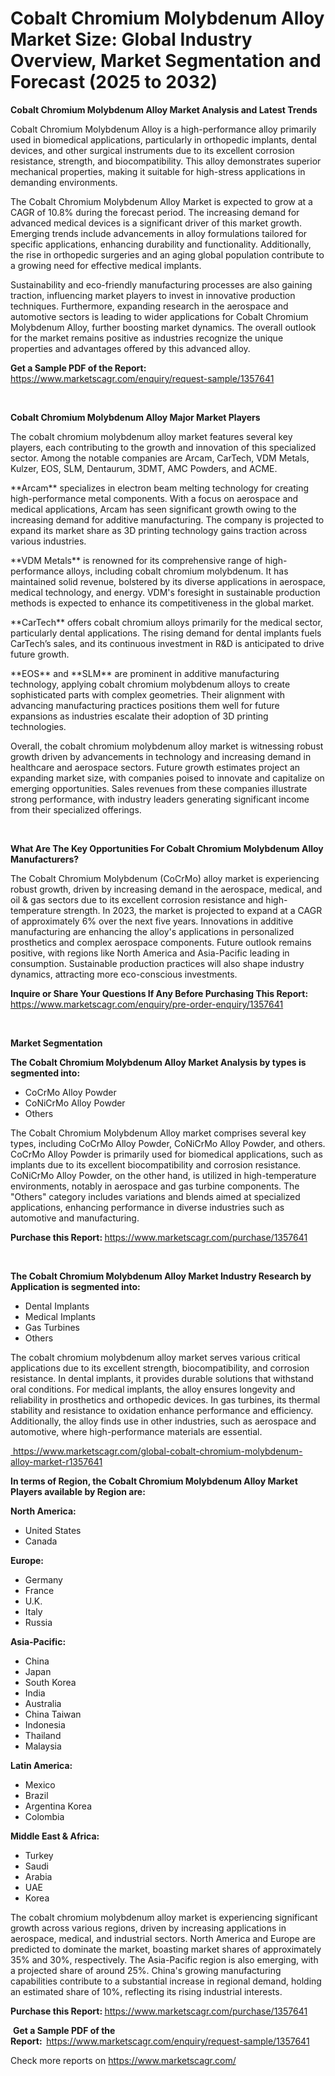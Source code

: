 <p><h1>Cobalt Chromium Molybdenum Alloy Market Size: Global Industry Overview, Market Segmentation and Forecast (2025 to 2032)</h1></p><p><strong>Cobalt Chromium Molybdenum Alloy Market Analysis and Latest Trends</strong></p>
<p><p>Cobalt Chromium Molybdenum Alloy is a high-performance alloy primarily used in biomedical applications, particularly in orthopedic implants, dental devices, and other surgical instruments due to its excellent corrosion resistance, strength, and biocompatibility. This alloy demonstrates superior mechanical properties, making it suitable for high-stress applications in demanding environments.</p><p>The Cobalt Chromium Molybdenum Alloy Market is expected to grow at a CAGR of 10.8% during the forecast period. The increasing demand for advanced medical devices is a significant driver of this market growth. Emerging trends include advancements in alloy formulations tailored for specific applications, enhancing durability and functionality. Additionally, the rise in orthopedic surgeries and an aging global population contribute to a growing need for effective medical implants.</p><p>Sustainability and eco-friendly manufacturing processes are also gaining traction, influencing market players to invest in innovative production techniques. Furthermore, expanding research in the aerospace and automotive sectors is leading to wider applications for Cobalt Chromium Molybdenum Alloy, further boosting market dynamics. The overall outlook for the market remains positive as industries recognize the unique properties and advantages offered by this advanced alloy.</p></p>
<p><strong>Get a Sample PDF of the Report:&nbsp;</strong> <a href="https://www.marketscagr.com/enquiry/request-sample/1357641?utm_campaign=2465&utm_medium=2&utm_source=Github&utm_content=ia&utm_term=31032025&utm_id=cobalt-chromium-molybdenum-alloy">https://www.marketscagr.com/enquiry/request-sample/1357641</a></p>
<p>&nbsp;</p>
<p><strong>Cobalt Chromium Molybdenum Alloy Major Market Players</strong></p>
<p><p>The cobalt chromium molybdenum alloy market features several key players, each contributing to the growth and innovation of this specialized sector. Among the notable companies are Arcam, CarTech, VDM Metals, Kulzer, EOS, SLM, Dentaurum, 3DMT, AMC Powders, and ACME.</p><p>**Arcam** specializes in electron beam melting technology for creating high-performance metal components. With a focus on aerospace and medical applications, Arcam has seen significant growth owing to the increasing demand for additive manufacturing. The company is projected to expand its market share as 3D printing technology gains traction across various industries.</p><p>**VDM Metals** is renowned for its comprehensive range of high-performance alloys, including cobalt chromium molybdenum. It has maintained solid revenue, bolstered by its diverse applications in aerospace, medical technology, and energy. VDM's foresight in sustainable production methods is expected to enhance its competitiveness in the global market.</p><p>**CarTech** offers cobalt chromium alloys primarily for the medical sector, particularly dental applications. The rising demand for dental implants fuels CarTech’s sales, and its continuous investment in R&D is anticipated to drive future growth. </p><p>**EOS** and **SLM** are prominent in additive manufacturing technology, applying cobalt chromium molybdenum alloys to create sophisticated parts with complex geometries. Their alignment with advancing manufacturing practices positions them well for future expansions as industries escalate their adoption of 3D printing technologies.</p><p>Overall, the cobalt chromium molybdenum alloy market is witnessing robust growth driven by advancements in technology and increasing demand in healthcare and aerospace sectors. Future growth estimates project an expanding market size, with companies poised to innovate and capitalize on emerging opportunities. Sales revenues from these companies illustrate strong performance, with industry leaders generating significant income from their specialized offerings.</p></p>
<p>&nbsp;</p>
<p><strong>What Are The Key Opportunities For Cobalt Chromium Molybdenum Alloy Manufacturers?</strong></p>
<p><p>The Cobalt Chromium Molybdenum (CoCrMo) alloy market is experiencing robust growth, driven by increasing demand in the aerospace, medical, and oil & gas sectors due to its excellent corrosion resistance and high-temperature strength. In 2023, the market is projected to expand at a CAGR of approximately 6% over the next five years. Innovations in additive manufacturing are enhancing the alloy's applications in personalized prosthetics and complex aerospace components. Future outlook remains positive, with regions like North America and Asia-Pacific leading in consumption. Sustainable production practices will also shape industry dynamics, attracting more eco-conscious investments.</p></p>
<p><strong>Inquire or Share Your Questions If Any Before Purchasing This Report:</strong> <a href="https://www.marketscagr.com/enquiry/pre-order-enquiry/1357641?utm_campaign=2465&utm_medium=2&utm_source=Github&utm_content=ia&utm_term=31032025&utm_id=cobalt-chromium-molybdenum-alloy">https://www.marketscagr.com/enquiry/pre-order-enquiry/1357641</a></p>
<p>&nbsp;</p>
<p><strong>Market Segmentation</strong></p>
<p><strong>The Cobalt Chromium Molybdenum Alloy Market Analysis by types is segmented into:</strong></p>
<p><ul><li>CoCrMo Alloy Powder</li><li>CoNiCrMo Alloy Powder</li><li>Others</li></ul></p>
<p><p>The Cobalt Chromium Molybdenum Alloy market comprises several key types, including CoCrMo Alloy Powder, CoNiCrMo Alloy Powder, and others. CoCrMo Alloy Powder is primarily used for biomedical applications, such as implants due to its excellent biocompatibility and corrosion resistance. CoNiCrMo Alloy Powder, on the other hand, is utilized in high-temperature environments, notably in aerospace and gas turbine components. The "Others" category includes variations and blends aimed at specialized applications, enhancing performance in diverse industries such as automotive and manufacturing.</p></p>
<p><strong>Purchase this Report:&nbsp;</strong><a href="https://www.marketscagr.com/purchase/1357641?utm_campaign=2465&utm_medium=2&utm_source=Github&utm_content=ia&utm_term=31032025&utm_id=cobalt-chromium-molybdenum-alloy">https://www.marketscagr.com/purchase/1357641</a></p>
<p>&nbsp;</p>
<p><strong>The Cobalt Chromium Molybdenum Alloy Market Industry Research by Application is segmented into:</strong></p>
<p><ul><li>Dental Implants</li><li>Medical Implants</li><li>Gas Turbines</li><li>Others</li></ul></p>
<p><p>The cobalt chromium molybdenum alloy market serves various critical applications due to its excellent strength, biocompatibility, and corrosion resistance. In dental implants, it provides durable solutions that withstand oral conditions. For medical implants, the alloy ensures longevity and reliability in prosthetics and orthopedic devices. In gas turbines, its thermal stability and resistance to oxidation enhance performance and efficiency. Additionally, the alloy finds use in other industries, such as aerospace and automotive, where high-performance materials are essential.</p></p>
<p><a href="https://www.marketscagr.com/global-cobalt-chromium-molybdenum-alloy-market-r1357641?utm_campaign=2465&utm_medium=2&utm_source=Github&utm_content=ia&utm_term=31032025&utm_id=cobalt-chromium-molybdenum-alloy">&nbsp;https://www.marketscagr.com/global-cobalt-chromium-molybdenum-alloy-market-r1357641</a></p>
<p><strong>In terms of Region, the Cobalt Chromium Molybdenum Alloy Market Players available by Region are:</strong></p>
<p>
    <p> <strong> North America: </strong>
        <ul>
            <li>United States</li>
            <li>Canada</li>
        </ul>
        </p> 
    <p> <strong> Europe: </strong>
        <ul>
            <li>Germany</li>
            <li>France</li>
            <li>U.K.</li>
            <li>Italy</li>
            <li>Russia</li>
        </ul>
        </p> 
    <p> <strong> Asia-Pacific: </strong>
        <ul>
            <li>China</li>
            <li>Japan</li>
            <li>South Korea</li>
            <li>India</li>
            <li>Australia</li>
            <li>China Taiwan</li>
            <li>Indonesia</li>
            <li>Thailand</li>
            <li>Malaysia</li>
        </ul>
        </p> 
    <p> <strong> Latin America: </strong>
        <ul>
            <li>Mexico</li>
            <li>Brazil</li>
            <li>Argentina Korea</li>
            <li>Colombia</li>
        </ul>
        </p> 
    <p> <strong> Middle East & Africa: </strong>
        <ul>
            <li>Turkey</li>
            <li>Saudi</li>
            <li>Arabia</li>
            <li>UAE</li>
            <li>Korea</li>
        </ul>
    </p>
    </p>
<p><p>The cobalt chromium molybdenum alloy market is experiencing significant growth across various regions, driven by increasing applications in aerospace, medical, and industrial sectors. North America and Europe are predicted to dominate the market, boasting market shares of approximately 35% and 30%, respectively. The Asia-Pacific region is also emerging, with a projected share of around 25%. China's growing manufacturing capabilities contribute to a substantial increase in regional demand, holding an estimated share of 10%, reflecting its rising industrial interests.</p></p>
<p><strong>Purchase this Report: </strong><a href="https://www.marketscagr.com/purchase/1357641?utm_campaign=2465&utm_medium=2&utm_source=Github&utm_content=ia&utm_term=31032025&utm_id=cobalt-chromium-molybdenum-alloy">https://www.marketscagr.com/purchase/1357641</a></p>
<p>&nbsp;<strong>Get a Sample PDF of the Report:&nbsp;&nbsp;</strong><a href="https://www.marketscagr.com/enquiry/request-sample/1357641?utm_campaign=2465&utm_medium=2&utm_source=Github&utm_content=ia&utm_term=31032025&utm_id=cobalt-chromium-molybdenum-alloy">https://www.marketscagr.com/enquiry/request-sample/1357641</a></p>
<p><strong></strong></p>
<p>Check more reports on <a href="https://www.marketscagr.com/?utm_campaign=2465&utm_medium=2&utm_source=Github&utm_content=ia&utm_term=31032025&utm_id=cobalt-chromium-molybdenum-alloy">https://www.marketscagr.com/</a></p>
